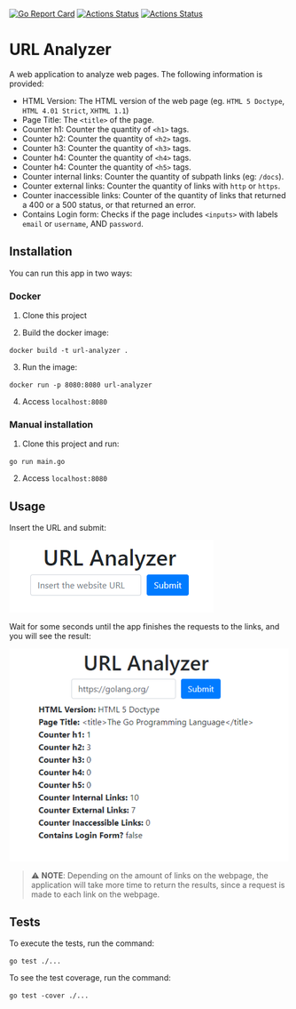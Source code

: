 [![Go Report Card](https://goreportcard.com/badge/github.com/KarineValenca/URL-analyzer)](https://goreportcard.com/report/github.com/KarineValenca/URL-analyzer)
[![Actions Status](https://github.com/KarineValenca/URL-analyzer/workflows/build/badge.svg)](https://github.com/KarineValenca/URL-analyzer/actions)
[![Actions Status](https://github.com/KarineValenca/URL-analyzer/workflows/test/badge.svg)](https://github.com/KarineValenca/URL-analyzer/actions)


# URL Analyzer
A web application to analyze web pages. The following information is provided:

- HTML Version: The HTML version of the web page (eg. `HTML 5 Doctype`, `HTML 4.01 Strict`, `XHTML 1.1`)
- Page Title: The `<title>` of the page.
- Counter h1: Counter the quantity of `<h1>` tags.
- Counter h2: Counter the quantity of `<h2>` tags.
- Counter h3: Counter the quantity of `<h3>` tags.
- Counter h4: Counter the quantity of `<h4>` tags.
- Counter h4: Counter the quantity of `<h5>` tags.
- Counter internal links: Counter the quantity of subpath links (eg: `/docs`).
- Counter external links: Counter the quantity of links with `http` or `https`.
- Counter inaccessible links: Counter of the quantity of links that returned a 400 or a 500 status, or that returned an error.
- Contains Login form: Checks if the page includes `<inputs>` with labels `email` or `username`, AND `password`. 

## Installation

You can run this app in two ways:

### Docker 
1. Clone this project

2. Build the docker image:

`docker build -t url-analyzer .`

3. Run the image:

`docker run -p 8080:8080 url-analyzer`

4. Access `localhost:8080`

### Manual installation
1. Clone this project and run:

`go run main.go`

2. Access `localhost:8080`

## Usage

Insert the URL and submit:

![Form](https://github.com/KarineValenca/URL-analyzer/blob/master/assets/1.png
)

Wait for some seconds until the app finishes the requests to the links, and you will see the result:

![Result](https://github.com/KarineValenca/URL-analyzer/blob/master/assets/2.png)

> :warning: **NOTE**: 
> Depending on the amount of links on the webpage, the application will take more time to return the results, since a request is made to each link on the webpage.

## Tests

To execute the tests, run the command:

`go test ./...` 

To see the test coverage, run the command:

`go test -cover ./...`